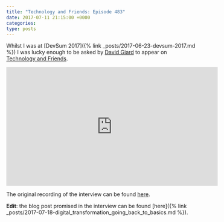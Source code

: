 ```yaml
---
title: "Technology and Friends: Episode 483"
date: 2017-07-11 21:15:00 +0000
categories:
type: posts
---
```

Whilst I was at [DevSum 2017]({% link _posts/2017-06-23-devsum-2017.md %}) I was lucky enough to be asked by [David Giard](https://davidgiard.com/) to appear on [Technology and Friends](https://technologyandfriends.com/).

<iframe width="560" height="315" src="https://www.youtube.com/embed/8JFwXT4qwVM" title="YouTube video player" frameborder="0" allow="accelerometer; autoplay; clipboard-write; encrypted-media; gyroscope; picture-in-picture" allowfullscreen></iframe>

The original recording of the interview can be found [here](https://www.youtube.com/watch?v=8JFwXT4qwVM).

**Edit**: the blog post promised in the interview can be found [here]({% link _posts/2017-07-18-digital_transformation_going_back_to_basics.md %}).
